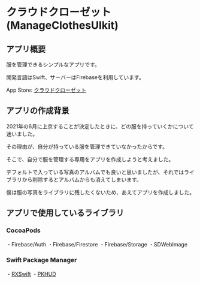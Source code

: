 # クラウドクローゼット(ManageClothesUIkit)

## アプリ概要
服を管理できるシンプルなアプリです。

開発言語はSwift、サーバーはFirebaseを利用しています。

App Store: [クラウドクローゼット](https://apps.apple.com/jp/app/id1573709222)

## アプリの作成背景
2021年の6月に上京することが決定したときに、どの服を持っていくかについて迷いました。

その理由が、自分が持っている服を管理できていなかったからです。

そこで、自分で服を管理する専用をアプリを作成しようと考えました。

デフォルトで入っている写真のアルバムでも良いと思いましたが、それではライブラリから削除するとアルバムからも消えてしまいます。

僕は服の写真をライブラリに残したくないため、あえてアプリを作成しました。

## アプリで使用しているライブラリ
### CocoaPods
・Firebase/Auth
・Firebase/Firestore
・Firebase/Storage
・SDWebImage

### Swift Package Manager
・[RXSwift](https://github.com/ReactiveX/RxSwift)
・[PKHUD](https://github.com/pkluz/PKHUD)

